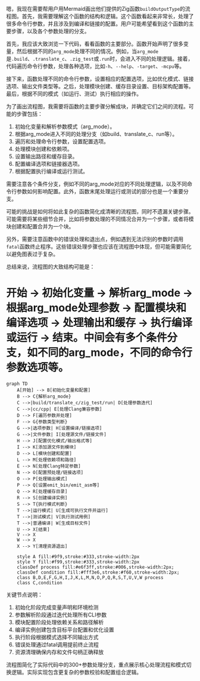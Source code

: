 嗯，我现在需要帮用户用Mermaid画出他们提供的Zig函数`buildOutputType`的流程图。首先，我需要理解这个函数的结构和逻辑。这个函数看起来非常长，处理了很多命令行参数，并且涉及到编译和链接的配置。用户可能希望看到这个函数的主要步骤，以及各个参数处理的分支。

首先，我应该大致浏览一下代码，看看函数的主要部分。函数开始声明了很多变量，然后根据不同的`arg_mode`处理不同的情况。例如，当`arg_mode`是`.build`、`.translate_c`、`.zig_test`或`.run`时，会进入不同的处理逻辑。接着，代码遍历命令行参数，处理各种选项，比如`-h`、`--help`、`-target`、`-mcpu`等。

接下来，函数处理不同的命令行参数，设置相应的配置选项，比如优化模式、链接选项、输出文件类型等。之后，处理模块创建、缓存目录设置、目标架构配置等。最后，根据不同的模式（如运行、测试）执行相应的操作。

为了画出流程图，我需要将函数的主要步骤分解成块，并确定它们之间的流程。可能的步骤包括：

1. 初始化变量和解析参数模式（arg_mode）。
2. 根据arg_mode进入不同的处理分支（如build、translate_c、run等）。
3. 遍历和处理命令行参数，设置配置选项。
4. 处理模块创建和依赖项。
5. 设置输出路径和缓存目录。
6. 配置编译选项和链接器选项。
7. 根据配置执行编译或运行测试。

需要注意各个条件分支，例如不同的arg_mode对应的不同处理逻辑，以及不同命令行参数如何影响配置。此外，函数末尾处理运行或测试的部分也是一个重要分支。

可能的挑战是如何将如此复杂的函数简化成清晰的流程图，同时不遗漏关键步骤。可能需要将某些细节合并，比如将参数处理的不同情况合并为一个步骤，或者将模块创建和配置合并为一个块。

另外，需要注意函数中的错误处理和退出点，例如遇到无法识别的参数时调用`fatal`函数终止程序。这些错误处理步骤也应该在流程图中体现，但可能需要简化以避免图表过于复杂。

总结来说，流程图的大致结构可能是：

开始 -> 初始化变量 -> 解析arg_mode -> 根据arg_mode处理参数 -> 配置模块和编译选项 -> 处理输出和缓存 -> 执行编译或运行 -> 结束。中间会有多个条件分支，如不同的arg_mode，不同的命令行参数选项等。
================================================
```mermaid
graph TD
    A[开始] --> B[初始化变量和配置]
    B --> C{解析arg_mode}
    C -->|build/translate_c/zig_test/run| D[处理参数迭代]
    C -->|cc/cpp| E[处理Clang兼容参数]
    D --> F[遍历参数并处理]
    F --> G{参数类型判断}
    G -->|选项参数| H[设置编译/链接选项]
    G -->|文件参数| I[处理源文件/链接文件]
    H --> J[配置优化模式/输出格式等]
    I --> K[添加源文件到模块]
    D --> L[模块创建和配置]
    L --> M[处理依赖项和路径]
    E --> N[处理Clang特定参数]
    N --> O[配置预处理/链接选项]
    O --> P[处理输出模式]
    P --> Q[设置emit_bin/emit_asm等]
    Q --> R[处理缓存目录]
    R --> S[创建编译实例]
    S --> T{执行模式判断}
    T -->|运行模式| U[生成可执行文件并运行]
    T -->|测试模式| V[执行测试用例]
    T -->|普通编译| W[生成目标文件]
    U --> X[结束]
    V --> X
    W --> X
    X --> Y[清理资源退出]

    style A fill:#9f9,stroke:#333,stroke-width:2px
    style Y fill:#f99,stroke:#333,stroke-width:2px
    classDef process fill:#e6f3ff,stroke:#006,stroke-width:2px;
    classDef condition fill:#fff3e6,stroke:#f60,stroke-width:2px;
    class B,D,E,F,G,H,I,J,K,L,M,N,O,P,Q,R,S,T,U,V,W process
    class C,condition
``` 

关键节点说明：
1. 初始化阶段完成变量声明和环境检测
2. 参数解析阶段通过迭代处理所有CLI参数
3. 模块配置阶段处理依赖关系和路径解析
4. 编译实例创建包含目标平台配置和优化设置
5. 执行阶段根据模式选择不同输出方式
6. 错误处理通过fatal调用提前终止流程
7. 资源清理确保内存和文件句柄正确释放

流程图简化了实际代码中的300+参数处理分支，重点展示核心处理流程和模式切换逻辑。实际实现包含更复杂的参数校验和配置组合逻辑。